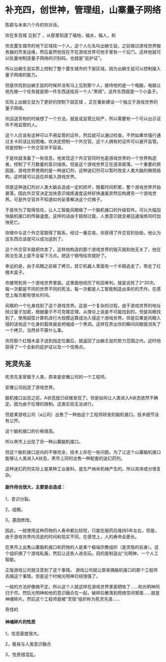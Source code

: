 # 补充四，创世神，管理组，山寨量子网络

陈颖与未来六个月的坎对话，

坎在多百城 见到了 ，从那里知道了福地，福水，福人，和

坎去蔓生城市的地下区域找一个人，这个人化名叫出蜗壬鼠，之前做过游戏世界服务器的开发运维，然后虽然他现在不在游戏世界可他手里有一个后门。这样他就可以批量地制造量子网络的识别码。也就是“庇护证”。

所以出蜗壬鼠实质上控制了整个蔓生城市的下层区域。因为出蜗壬鼠可以控制接入量子网络的能力。

但是坎找到出蜗壬鼠的时候并没有马上见到那个人，接待他的是一个电脑，电脑让他先做一个任务就是把一件东西送给另一个人“黑频”。这件东西就是一个小盒子。

实际上出蜗壬鼠为了更好的控制下层区域 ，正在重新建设一个独立于游戏世界的量子网络。



坎运送货物的时候想了一个方法。就是说监管比较严，所以需要有一个可以出示证件不用监管的人。

这个人应该有这种可以不用监管的证件，然后就可以通过检查。不然如果坎强行通过关卡的话比较困难。坎决定控制一个外交官。这个人拥有的证件可以避开监管。但是控制一个外交官并不容易。

于是坎就准备了一些信息，他发现这个外交官同时也是游戏世界的一个世界构造者。控制了千万数量的意识熔炼。但是这个游戏世界正在逐渐衰落。一个重要的原因是，游戏世界使用的是一种迷幻剂，这种迷幻剂可以暂时改变人类大脑的微观结构，这样就可以适应并接入游戏世界。

但是这种迷幻剂对人类大脑会造成一定的损坏，随着时间积累，整个游戏世界开始衰落，因此外交官决定加快意识熔炼速度这样好快速废弃然后构建另一个游戏世界。可是外交官并不知道如何妥善解决这个烂摊子。

于是坎为了取得信任，让人工智能风眼做了一个脑机接口的升级软件。可以大幅加快脑机接口的传输速度。这样的话由于超频过载，人类意识就会被迅速熔炼同时加快死亡。

坎暗中与这个外交官取得了联系，经过一番交易，坎获得了外交官的协助，他认为这东西应该就可以成功送到了。

这个外交官半路把坎卖了，这样他构造的那个游戏世界的毁灭就和他无关了，他在政治生涯上就不会留下污点。把这个锅甩给坎就好了。

幸运的是，由于风眼之前做了拷贝。其它机器人里面有一个半路逃走了。带走了红檀木盒子。

坎被带到另一个游戏世界里面。这里面他经历了轮回审判。就是说死了2^30次。每一次都是不同的世界不同的死法，每一次都是人工智能制造出来的的杰作。在感觉上每次都有很长时间。

风眼的一个化身找到了这个游戏世界。这是一个复杂的过程，由于游戏世界的地址经过量子加密，根据量子不可克隆定理，从理论上说是不可能找到的。但是风眼找到了，使用超弦计算机进行大规模运算成功入侵这个游戏世界。但是后果是风眼入侵的话他这个化身的载体就会坍缩成一个黑洞。这样在弄出坎的瞬间风眼就消失了一个拷贝，当然并不算什么事。

坎将那个红檀木盒子送到指定位置后，就返回了出蜗壬鼠的势力范围之内，这时他获得了一个全新的庇护证以及一个信用点。

## 死灵先圣



死灵先圣曾属于人类，原来是安雅公司的一个工程师。

安雅公司创造了游戏世界。

脑机接口出现之前，A状态就已经被发现了。但是如何让人类进入A状态依然不确定。因为由于伦理的限制。这类实验无法进行。

但是某游戏公司（a公司）出售了一种由这个工程师研发的脑机接口。技术细节没有公开。

这个脑机接口的价格很高。

所以黑市上出现了另一种山寨脑机接口。

但这个脑机接口逆向的不够完全，技术上存在一些问题。为了让这个山寨脑机接口能够让人类进入A状态，黑市上同时出售一种配套的迷幻药剂。

这种迷幻药剂实际上是某种工业废料。是生产纳米机械产生的。所以具体成分很复杂。

#### 副作用也很大，主要是会造成：

1，意识分裂。

2，成瘾。

3，基因修改。

因此，一般使用这种药物的人寿命都比较短，只能在服药后维持5年左右，但是，由于游戏世界内流逝的时间和现实不同，在感觉上，人的寿命会更长。

在黑市上出售山寨脑机接口和药物的人是某个极端宗教组织（是灵隐的前身）。这个组织搞了个游戏私服，然后让这些人进去玩。目的是制造出“光明神，一个人工智能。

正版游戏公司就注意到了这个事情。 游戏公司就让原来搞脑机接口的那个工程师去搞这个事情。但是这个时候光明神已经很强了。

一般的方法好像搞不定。所以这个人就这样在游戏世界里面牺牲了……和光明神同归于尽。然后光明神和他的意识融合在一起，破碎后散落到网络空间里面……就是神魂碎片。然后这个工程师就被“灵隐”组织称为死灵先圣……

奇怪的

#### 神魂碎片的性质

1，信息密度很大。

2，极易与人类意识融合

3，性质很混乱。


